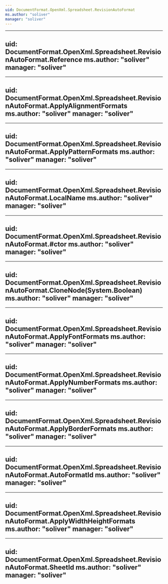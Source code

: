 ```yaml
---
uid: DocumentFormat.OpenXml.Spreadsheet.RevisionAutoFormat
ms.author: "soliver"
manager: "soliver"
---
```


---
uid: DocumentFormat.OpenXml.Spreadsheet.RevisionAutoFormat.Reference
ms.author: "soliver"
manager: "soliver"
---

---
uid: DocumentFormat.OpenXml.Spreadsheet.RevisionAutoFormat.ApplyAlignmentFormats
ms.author: "soliver"
manager: "soliver"
---

---
uid: DocumentFormat.OpenXml.Spreadsheet.RevisionAutoFormat.ApplyPatternFormats
ms.author: "soliver"
manager: "soliver"
---

---
uid: DocumentFormat.OpenXml.Spreadsheet.RevisionAutoFormat.LocalName
ms.author: "soliver"
manager: "soliver"
---

---
uid: DocumentFormat.OpenXml.Spreadsheet.RevisionAutoFormat.#ctor
ms.author: "soliver"
manager: "soliver"
---

---
uid: DocumentFormat.OpenXml.Spreadsheet.RevisionAutoFormat.CloneNode(System.Boolean)
ms.author: "soliver"
manager: "soliver"
---

---
uid: DocumentFormat.OpenXml.Spreadsheet.RevisionAutoFormat.ApplyFontFormats
ms.author: "soliver"
manager: "soliver"
---

---
uid: DocumentFormat.OpenXml.Spreadsheet.RevisionAutoFormat.ApplyNumberFormats
ms.author: "soliver"
manager: "soliver"
---

---
uid: DocumentFormat.OpenXml.Spreadsheet.RevisionAutoFormat.ApplyBorderFormats
ms.author: "soliver"
manager: "soliver"
---

---
uid: DocumentFormat.OpenXml.Spreadsheet.RevisionAutoFormat.AutoFormatId
ms.author: "soliver"
manager: "soliver"
---

---
uid: DocumentFormat.OpenXml.Spreadsheet.RevisionAutoFormat.ApplyWidthHeightFormats
ms.author: "soliver"
manager: "soliver"
---

---
uid: DocumentFormat.OpenXml.Spreadsheet.RevisionAutoFormat.SheetId
ms.author: "soliver"
manager: "soliver"
---

